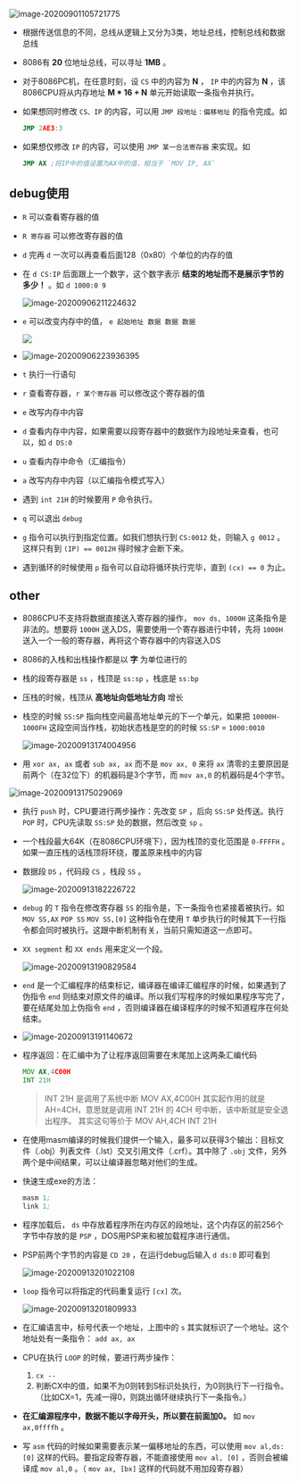 ![image-20200901105721775](https://cdn.jsdelivr.net/gh/smallzhong/picgo-pic-bed@master/image-20200901105721775.png)

+ 根据传送信息的不同，总线从逻辑上又分为3类，地址总线，控制总线和数据总线

+ 8086有 **20** 位地址总线，可以寻址 **1MB** 。

+ 对于8086PC机，在任意时刻，设 `CS` 中的内容为 **N** ， `IP` 中的内容为 **N** ，该8086CPU将从内存地址 **M * 16 + N** 单元开始读取一条指令并执行。

+ 如果想同时修改 `CS、IP` 的内容，可以用 `JMP 段地址：偏移地址` 的指令完成。如

  ```asm
  JMP 2AE3:3
  ```

+ 如果想仅修改 `IP` 的内容，可以使用 `JMP 某一合法寄存器` 来实现。如

  ```asm
  JMP AX ;将IP中的值设置为AX中的值，相当于 `MOV IP, AX`
  ```



## debug使用

+ `R` 可以查看寄存器的值

+ `R 寄存器` 可以修改寄存器的值

+ `d` 完再 `d` 一次可以再查看后面128（0x80）个单位的内存的值

+ 在 `d CS:IP` 后面跟上一个数字，这个数字表示 **结束的地址而不是展示字节的多少！** 。如 `d 1000:0 9`

  ![image-20200906211224632](https://cdn.jsdelivr.net/gh/smallzhong/picgo-pic-bed@master/image-20200906211224632.png)

+ `e` 可以改变内存中的值， `e 起始地址 数据 数据 数据`

  ![](https://cdn.jsdelivr.net/gh/smallzhong/picgo-pic-bed@master/image-20200906211600374.png)

+ ![image-20200906223936395](https://cdn.jsdelivr.net/gh/smallzhong/picgo-pic-bed@master/image-20200906223936395.png)

+ `t` 执行一行语句

+ `r` 查看寄存器，`r 某个寄存器` 可以修改这个寄存器的值

+ `e` 改写内存中内容

+ `d` 查看内存中内容，如果需要以段寄存器中的数据作为段地址来查看，也可以，如 `d DS:0`

+ `u` 查看内存中命令（汇编指令）

+ `a` 改写内存中内容（以汇编指令模式写入）

+ 遇到 `int 21H` 的时候要用 `P` 命令执行。

+ `q` 可以退出 `debug`

+ `g` 指令可以执行到指定位置。如我们想执行到 `CS:0012` 处，则输入 `g 0012` 。这样只有到 `(IP) == 0012H` 得时候才会断下来。

+ 遇到循环的时候使用 `p` 指令可以自动将循环执行完毕，直到 `(cx) == 0` 为止。



## other

+ 8086CPU不支持将数据直接送入寄存器的操作， `mov ds, 1000H` 这条指令是非法的。想要将 `1000H` 送入DS，需要使用一个寄存器进行中转，先将 `1000H` 送入一个一般的寄存器，再将这个寄存器中的内容送入DS

+ 8086的入栈和出栈操作都是以 **字** 为单位进行的

+ 栈的段寄存器是 `ss` ，栈顶是 `ss:sp` ，栈底是 `ss:bp`

+ 压栈的时候，栈顶从 **高地址向低地址方向** 增长

+ 栈空的时候 `SS:SP` 指向栈空间最高地址单元的下一个单元，如果把 `10000H-1000FH` 这段空间当作栈，初始状态栈是空的的时候 `SS:SP` = `1000:0010`

  ![image-20200913174004956](https://cdn.jsdelivr.net/gh/smallzhong/picgo-pic-bed@master/image-20200913174004956.png)

+  用 `xor ax, ax` 或者 `sub ax, ax` 而不是 `mov ax, 0` 来将 `ax` 清零的主要原因是前两个（在32位下）的机器码是3个字节，而 `mov ax,0` 的机器码是4个字节。

  ![image-20200913175029069](https://cdn.jsdelivr.net/gh/smallzhong/picgo-pic-bed@master/image-20200913175029069.png)

+ 执行 `push` 时，CPU要进行两步操作：先改变 `SP` ，后向 `SS:SP` 处传送。执行 `POP` 时，CPU先读取 `SS:SP` 处的数据，然后改变 `sp` 。

+ 一个栈段最大64K（在8086CPU环境下），因为栈顶的变化范围是 `0-FFFFH` 。如果一直压栈的话栈顶将环绕，覆盖原来栈中的内容

+ 数据段 `DS` ，代码段 `CS` ，栈段 `SS` 。

  ![image-20200913182226722](https://cdn.jsdelivr.net/gh/smallzhong/picgo-pic-bed@master/image-20200913182226722.png)

+ `debug` 的 `T` 指令在修改寄存器 `SS` 的指令是，下一条指令也紧接着被执行。如 `MOV SS,AX` `POP SS` `MOV SS,[0]` 这种指令在使用 `T` 单步执行的时候其下一行指令都会同时被执行。这跟中断机制有关，当前只需知道这一点即可。

+ `XX segment` 和 `XX ends` 用来定义一个段。

  ![image-20200913190829584](https://cdn.jsdelivr.net/gh/smallzhong/picgo-pic-bed@master/image-20200913190829584.png)

+ `end` 是一个汇编程序的结束标记，编译器在编译汇编程序的时候，如果遇到了伪指令 `end` 则结束对原文件的编译。所以我们写程序的时候如果程序写完了，要在结尾处加上伪指令 `end` ，否则编译器在编译程序的时候不知道程序在何处结束。

+ ![image-20200913191140672](https://cdn.jsdelivr.net/gh/smallzhong/picgo-pic-bed@master/image-20200913191140672.png)

+ 程序返回：在汇编中为了让程序返回需要在末尾加上这两条汇编代码

  ```asm
  MOV AX,4C00H
  INT 21H
  ```

  >INT 21H 是调用了系统中断
  >MOV AX,4C00H
  >其实起作用的就是 AH=4CH，意思就是调用 INT 21H 的 4CH 号中断，该中断就是安全退出程序。
  >其实这句等价于
  >MOV AH,4CH
  >INT 21H

+ 在使用masm编译的时候我们提供一个输入，最多可以获得3个输出：目标文件（.obj）列表文件（.lst）交叉引用文件（.crf）。其中除了 `.obj` 文件，另外两个是中间结果，可以让编译器忽略对他们的生成。

+ 快速生成exe的方法：

  ```asm
  masm 1;
  link 1;
  ```

+ 程序加载后， `ds` 中存放着程序所在内存区的段地址，这个内存区的前256个字节中存放的是 `PSP` ，DOS用PSP来和被加载程序进行通信。

+ PSP前两个字节的内容是 `CD 20` ，在运行debug后输入 `d ds:0` 即可看到

  ![image-20200913201022108](https://cdn.jsdelivr.net/gh/smallzhong/picgo-pic-bed@master/image-20200913201022108.png)





+ `loop` 指令可以将指定的代码重复运行 `[cx]` 次。

  ![image-20200913201809933](https://cdn.jsdelivr.net/gh/smallzhong/picgo-pic-bed@master/image-20200913201809933.png)

+ 在汇编语言中，标号代表一个地址，上图中的 `s` 其实就标识了一个地址。这个地址处有一条指令： `add ax, ax`

+ CPU在执行 `LOOP` 的时候，要进行两步操作：
  1. `cx -- `
  2. 判断CX中的值，如果不为0则转到S标识处执行，为0则执行下一行指令。（比如CX=1，先减一得0，则跳出循环继续执行下一条指令。）
+ **在汇编源程序中，数据不能以字母开头，所以要在前面加0。** 如 `mov ax,0ffffh` 。
+ 写 `asm` 代码的时候如果需要表示某一偏移地址的东西，可以使用 `mov al,ds:[0]` 这样的代码。要指定段寄存器，不能直接使用 `mov al, [0]` ，否则会被编译成 `mov al,0` 。（ `mov ax, [bx]` 这样的代码就不用加段寄存器）